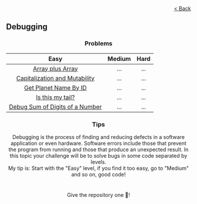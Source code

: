 <p align="right">
  <a href="../../README.md">< Back</a>
</p>

<h2>Debugging</h2>

<h3 align="center">Problems</h3>

<div align="center">

| Easy 	| Medium 	| Hard 	|
|:---:	|:---:	|:---:	|
| [Array plus Array](./array-plus-array/problem.md)	| ...	| ... |
| [Capitalization and Mutability](./capitalization-and-mutability/problem.md)	| ...	| ...	|
| [Get Planet Name By ID](./get-planet-name-by-id/problem.md) | ... | ... |
| [Is this my tail?](./is-this-my-tail/problem.md) | ... | ... |
| [Debug Sum of Digits of a Number](./debug-sum-of-digits-of-a-number/problem.md) | ... | ... |

</div>

<h3 align="center">Tips</h3>

<p align="center">Debugging is the process of finding and reducing defects in a software application or even hardware. Software errors include those that prevent the program from running and those that produce an unexpected result. In this topic your challenge will be to solve bugs in some code separated by levels.
<br>
My tip is: Start with the "Easy" level, if you find it too easy, go to "Medium" and so on, good code!</p>

#

<p align="center">Give the repository one 🌟!<p>

